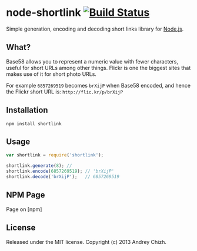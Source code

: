 # node-shortlink [![Build Status](https://travis-ci.org/AndreyChizh/node-shortlink.png?branch=master)](https://travis-ci.org/AndreyChizh/node-shortlink)

Simple generation, encoding and decoding short links library for [Node.js].

[node.js]: http://nodejs.org/

## What?

Base58 allows you to represent a numeric value with fewer characters, useful
for short URLs among other things. Flickr is one the biggest sites that makes
use of it for short photo URLs.

For example `6857269519` becomes `brXijP` when Base58 encoded, and hence the
Flickr short URL is: `http://flic.kr/p/brXijP`

## Installation

    npm install shortlink

## Usage

```javascript
var shortlink = require('shortlink');

shortlink.generate(8); // 
shortlink.encode(6857269519); // 'brXijP'
shortlink.decode('brXijP');   // 6857269519
```

## NPM Page

Page on [npm]

[npmjs.org]: https://npmjs.org/package/shortlink

## License

Released under the MIT license. Copyright (c) 2013 Andrey Chizh.
